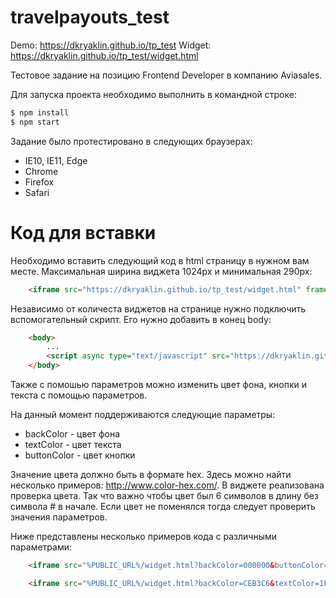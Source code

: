 # travelpayouts_test

Demo: <https://dkryaklin.github.io/tp_test>
Widget: <https://dkryaklin.github.io/tp_test/widget.html>

Тестовое задание на позицию Frontend Developer в компанию Aviasales.

Для запуска проекта необходимо выполнить в командной строке:

```sh
$ npm install
$ npm start
```

Задание было протестировано в следующих браузерах:

* IE10, IE11, Edge
* Chrome
* Firefox
* Safari

# Код для вставки

Необходимо вставить следующий код в html страницу в нужном вам месте. Максимальная ширина виджета 1024px и минимальная 290px:

```html
    <iframe src="https://dkryaklin.github.io/tp_test/widget.html" frameborder="0" allowtransparency="true" scrolling="no" height="auto" width="100%" style="max-width: 1024px; display: block;" data-initaviasales="false"></iframe>
```

Независимо от количеста виджетов на странице нужно подключить вспомогательный скрипт. Его нужно добавить в конец body:

```html
    <body>
        ...
        <script async type="text/javascript" src="https://dkryaklin.github.io/tp_test/static/js/client.js"></script>
    </body>
```

Также c помошью параметров можно изменить цвет фона, кнопки и текста с помощью параметров. 

На данный момент поддерживаются следующие параметры:

* backColor - цвет фона
* textColor - цвет текста
* buttonColor - цвет кнопки

Значение цвета должно быть в формате hex. Здесь можно найти несколько примеров: <http://www.color-hex.com/>. В виджете реализована проверка цвета. Так что важно чтобы цвет был 6 символов в длину без символа # в начале. Если цвет не поменялся тогда следует проверить значения параметров.

Ниже представлены несколько примеров кода с различными параметрами:

```html
    <iframe src="%PUBLIC_URL%/widget.html?backColor=000000&buttonColor=650000"  frameborder="0" allowtransparency="true" scrolling="no" height="auto" width="100%" style="max-width: 1024px; display: block;" data-initaviasales="false"></iframe>
```

```html
    <iframe src="%PUBLIC_URL%/widget.html?backColor=CEB3C6&textColor=1F0052&buttonColor=49BE45" frameborder="0" allowtransparency="true" scrolling="no" height="auto" width="100%" style="max-width: 1024px; display: block;" data-initaviasales="false"></iframe>
```